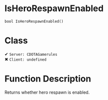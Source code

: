 # IsHeroRespawnEnabled
```
bool IsHeroRespawnEnabled()
```
# Class
✔ `Server: CDOTAGamerules`  
✖ `Client: undefined`  

# Function Description
Returns whether hero respawn is enabled.
